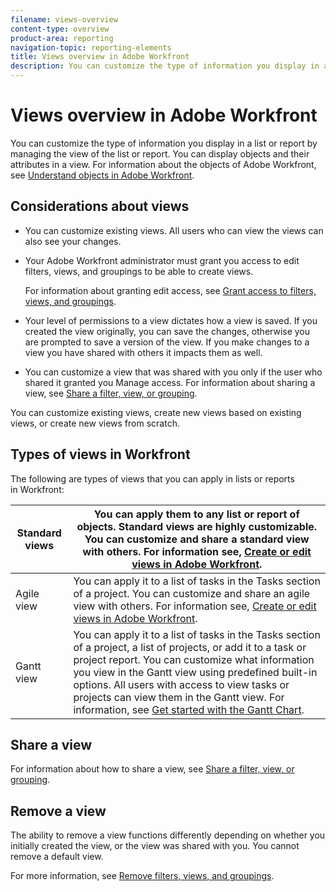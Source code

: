 ```yaml
---
filename: views-overview
content-type: overview
product-area: reporting
navigation-topic: reporting-elements
title: Views overview in Adobe Workfront
description: You can customize the type of information you display in a list or report by managing the view of the list or report. You can display objects and their attributes in a view. For information about the objects of Adobe Workfront, see Understand objects in Adobe Workfront.
---
```


# Views overview in Adobe Workfront

You can customize the type of information you display in a list or report by managing the view of the list or report. You can display objects and their attributes in a view. For information about the objects of Adobe Workfront, see [Understand objects in Adobe Workfront](../../../workfront-basics/navigate-workfront/workfront-navigation/understand-objects.md).

## Considerations about views

* You can customize existing views. All users who can view the views can also see your changes.
* Your Adobe Workfront administrator must grant you access to edit filters, views, and groupings to be able to create views.

  For information about granting edit access, see [Grant access to filters, views, and groupings](../../../administration-and-setup/add-users/configure-and-grant-access/grant-access-fvg.md).

* Your level of permissions to a view dictates how a view is saved. If you created the view originally, you can save the changes, otherwise you are prompted to save a version of the view. If you make changes to a view you have shared with others it impacts them as well.
* You can customize a view that was shared with you only if the user who shared it granted you Manage access. For information about sharing a view, see [Share a filter, view, or grouping](../../../reports-and-dashboards/reports/reporting-elements/share-filter-view-grouping.md).

You can customize existing views, create new views based on existing views, or create new views from scratch.

## Types of views in Workfront

The following are types of views that you can apply in lists or reports in&nbsp;Workfront: 

| Standard views |You can apply them to any list or report of objects.&nbsp;Standard views are highly customizable. You can customize and share a standard view with others. For information see, [Create or edit views in Adobe Workfront](../../../reports-and-dashboards/reports/reporting-elements/create-edit-views.md).  |
|---|---|
| Agile view |You can apply it to a list of tasks in the Tasks  section of a project. You can customize and share an agile view with others. For information see, [Create or edit views in Adobe Workfront](../../../reports-and-dashboards/reports/reporting-elements/create-edit-views.md).  |
| Gantt view |You can apply it to a list of tasks in the Tasks  section of a project, a list of projects, or add it to a task or project report. You can customize what information you view in the Gantt view using predefined built-in options.&nbsp;All users with access to view tasks or projects can view them in the Gantt view. For information, see [Get started with the Gantt Chart](../../../manage-work/gantt-chart/use-the-gantt-chart/get-started-with-gantt.md).  |

<!--
<div data-mc-conditions="QuicksilverOrClassic.Draft mode">
<h2>Create or customize a view</h2>
<p>(NOTE: drafted, because it has been moved to its own article: create-edit-views.htm) </p>
<p>The process for creating or customizing a view differs depending on whether you are creating or customizing a standard view or an agile view.</p>
<ul>
<li><a href="#create-or-customize-a-standard-view" class="MCXref xref">Create or customize a standard view</a> </li>
<li><a href="#create-or-customize-an-agile-view" class="MCXref xref">Create or customize an Agile view</a> </li>
</ul>
<p><strong>Create or customize a standard view</strong></p>
<p>You can create a new standard view, or you can customize an existing standard view that you previously created.</p>
<ol>
<li value="1">Click the<strong>View</strong> drop-down menu on any list where you want to create or customize a view.</li>
<li value="2">(Optional) To customize an existing view, select the standard View you want to customize.<br>Standard Views are available on any type of list in Workfront, such as a report, project list, or task list.</li>
<li value="3">Click the <strong>View</strong> drop-down menu, then click <strong>Customize View</strong> or<strong>New View</strong>.<br>The <strong>Customize View</strong> dialog box displays.<br></li>
<li value="4"> <p>In the <strong>Column Preview</strong> section, do any of the following:</p>
<ul>
<li>Modify the value of any column by clicking the column title and then selecting a new field.</li>
<li>Add a column by clicking <strong>Add Column</strong>, begin typing the name of the column that you want to add, then click it when it appears in the drop-down list.</li>
<li>Adjust the order that columns appear by dragging the column title to a new location.
<ul>
<li>(Optional) In the <strong>Column Settings</strong> area, click the <strong>Summarize this column by</strong> drop-down list, then select one of the available options for summarizing the information. When you choose this option, the information in your column is aggregated in the groupings of the report.<br>For date fields, you can summarize the values by the following options:
<ul>
<li>Maximum</li>
<li>Minimum</li>
</ul><p>For number and currency fields, you can summarize the values by the following options:</p>
<ul>
<li>Count</li>
<li>Sum</li>
<li>Average</li>
<li>Maximum</li>
<li>Minimum</li>
</ul> <note type="note">  
<p>The following exceptions apply for parent objects (for example, parent tasks) when you are aggregating values for the following fields in groupings:</p>
<ul>
<li>All the number and currency fields except Actual Hours (for example, Planned/ Actual Labor Cost, Planned/ Actual Expense Cost, Planned/ Actual Cost, Planned Hours) aggregate only the values for the children tasks, and standalone tasks. They do not aggregate the values for the parent tasks or parents of parents.</li>
<li>Actual Hours aggregate the values for the main parent and the standalone tasks; they do not aggregate the numbers for the parents of parent tasks or the children tasks.</li>
<li>Custom data fields for number and currency values aggregate all tasks: parents, children, parents of parents, and standalone tasks.</li>
</ul>
</note><p>For more information about using groupings in a report, see the article <a href="../../../reports-and-dashboards/reports/reporting-elements/groupings-overview.md" class="MCXref xref">Groupings overview in Adobe Workfront</a>.</p></li>
<li>(Optional) Click <strong>Advanced Options</strong> to specify the following information for the column:<p>
<table>
<col>
<col>
<thead>
<tr>
<th> </th>
<th> </th>
</tr>
</thead>
<tbody>
<tr>
<td role="rowheader"><strong>Custom Column Label</strong></td>
<td><p>Specify a custom label for the column. This label replaces the default label.</p></td>
</tr>
<tr>
<td role="rowheader"><strong>Field Format</strong></td>
<td>Select the format in which you want the values to be displayed for fields in the column.</td>
</tr>
<tr>
<td role="rowheader"><strong>Show this column when on a Dashboard</strong></td>
<td><p>Select this option to show this column on a dashboard, when the report is displayed side by side with another report. When this option is unselected, this column is not displayed when viewing the report on a dashboard where reports are displayed side by side.</p></td>
</tr>
<tr>
<td role="rowheader"><strong>Column Rules</strong></td>
<td><p>Click <strong>Add a Rule for this Column</strong> to define a rule for the column. After you add a rule, you can define field and text styles for how fields that match that rule are displayed. Click <strong>Add Rule</strong> after you have finished defining the rule.</p></td>
</tr>
</tbody>
</table></p><p>For more information about conditionally formatting views in reports, see the article <a href="../../../reports-and-dashboards/reports/text-mode/use-conditional-formatting-text-mode.md" class="MCXref xref">Use conditional formatting in Text Mode</a>.</p></li>
</ul></li>
</ul> </li>
<li value="5">(Conditional) If you clicked <strong>Advanced Options</strong>, click <strong>Done</strong>.</li>
<li value="6"> <p>Click <strong>Save View</strong> to create a new View or to replace the current View with your changes.<br>Or<br>Click <strong>Save as New View</strong> to save your changes as a new View.</p> <note type="tip">
The
<strong>Save as New View</strong> is the only option available when you customize a built-in Workfront view.
</note> <p>Your access dictates how the view is saved. If you created the view originally, you can save the changes; otherwise, you are prompted to save a version. Keep in mind that changes you make to the view impact users with whom the view has been shared.</p> </li>
</ol>
<p><strong>Create or customize an Agile view</strong></p>
<p>You can create a new Agile view or customize an existing Agile view that you previously created.</p> <note type="important">
Agile views are available only when viewing a project.
</note>
<p>For more information about Agile views, see the article <a href="../../../manage-work/projects/manage-projects/manage-projects-in-agile-view.md" class="MCXref xref">Manage a project in the Agile View</a>.</p>
<p>(NOTE: Alina: [! The information in the following steps is more or less duplicated in "Creating and Managing Agile Teams."]) </p>
<p>To create or customize an Agile view:</p>
<ol>
<li value="1">Go to the list of tasks on a project.</li>
<li value="2">Click the <strong>Agile</strong> icon .<br></li>
<li value="3">(Conditional) To customize an existing Agile view:
<ol>
<li value="1">Click the <strong>View</strong> drop-down menu, then select the Agile View you want to customize.<br>You cannot customize the default Agile view.</li>
<li value="2">Click the <strong>View</strong> drop-down menu again, then click <strong>Customize View</strong>.<br><img src="assets/view-agile-customize.png" alt=""></li>
</ol></li>  
<li value="4">(Conditional) To create a new Agile view, click <strong>New View</strong>.<br>The <strong>Customize Agile View</strong> dialog box displays.<br></li>
<li value="5">In the <strong>Customize Agile View</strong> dialog box, specify a name for the Agile view.<br>We recommend that you include the word "Agile" in your view name, so users know this is an Agile view.<br>This name is displayed in the <strong>View</strong> drop-down menu when selecting a view.</li>
<li value="6"> <p>Define the status columns to display on the story board in the agile view. These are the task statuses that are defined by the Workfront administrator, as described in <a href="../../../administration-and-setup/customize-workfront/creating-custom-status-and-priority-labels/create-or-edit-a-status.md" class="MCXref xref">Create or edit a status</a>.</p> <p>Only system statuses are available to use on the Agile story board. If a status is available only for an individual group you are a member of, the status is not available on the agile story board. Furthermore, tasks that are in a status that is available only to a custom group are not visible when viewing the project in an Agile view.</p> <p>Users can move stories among these status columns on the Agile story board.<br>When defining status columns, you can do the following:</p> <p>
<table>
<col>
<col>
<thead>
<tr>
<th> </th>
<th> </th>
</tr>
</thead>
<tbody>
<tr>
<td role="rowheader"><strong>Reorder status columns:</strong> </td>
<td> Drag a status column to the order where you want it to appear.<br><img src="assets/agile-project-reorderstatuses-350x141.png" alt="" style="width: 350;height: 141;"></td>
</tr>
<tr>
<td role="rowheader"><strong>Remove status columns:</strong> </td>
<td>Click the (x) icon on the column that you want to remove.<br>You cannot remove the "New" status unless a custom status has been added to the view and that custom status equates with "New."<br>For information about creating a custom status, see <a href="../../../administration-and-setup/customize-workfront/creating-custom-status-and-priority-labels/create-or-edit-a-status.md" class="MCXref xref">Create or edit a status</a>.</td>
</tr>
<tr>
<td role="rowheader"><strong>Add status columns:</strong> </td>
<td> <p>Click the <strong>Plus</strong> icon, then select the status you want to add.<br>All default system statuses are displayed, as well as any custom statuses that have been shared with you.<br>You can configure up to 10 statuses to display.</p> 
<p data-mc-conditions="QuicksilverOrClassic.Draft mode">(NOTE: Alina: research this and add: [! What if the status has been shared with me or a group I'm in (so I can see it here), but the status hasn't been shared with another user who also has access to a project where I later apply this view? Can that user still see this status on the project?])</p>
</td>
</tr>
</tbody>
</table> </p> <p> </p> <p> </p> </li>
<li value="7"> <p>In the <strong>Associate Card Color to</strong> area, select from the following options: </p> <p>
<table>
<col>
<col>
<thead>
<tr>
<th> </th>
<th> </th>
</tr>
</thead>
<tbody>
<tr>
<td role="rowheader"><strong>Story:</strong> </td>
<td>Any subtasks match the color of the parent task, so that the colors of all stories in any given swimlane are the same.<br>Colors are randomly assigned to tasks when they are created if the task does not have any subtasks or does not have a parent task.</td>
</tr>
<tr>
<td role="rowheader"><strong>Free Form:</strong> </td>
<td> All cards are displayed as blue by default until a user changes the color manually, as described in the article <a href="../../../agile/use-scrum-in-an-agile-team/scrum-board/categorize-stories-by-color.md" class="MCXref xref">Categorize stories by color on the Scrum board</a>. </td>
</tr>
<tr>
<td role="rowheader"><strong>Priority:</strong> </td>
<td> <p> Colors are associated with the story priority, as follows:</p>
<ul>
<li>High = Red</li>
<li>Medium = Yellow</li>
<li>Low = Green<br>If your Workfront administrator has configured custom priorities for your Workfront system, the highest priority is red, the second-highest is yellow, and the remaining are green.</li>
</ul> </td>
</tr>
<tr>
<td role="rowheader"><strong>Task Owner:</strong> </td>
<td> All stories with the same primary assignee are the same color.<br>The primary assignee is the user who was first assigned to the task. </td>
</tr>
</tbody>
</table> </p> </li>
<li value="8"> <p>In the <strong>Agile</strong> section, in the <strong>Additional Fields</strong> area, click <strong>Add Field</strong>, then select the field you want to add to story cards. (These are the same fields you can add when creating customizing a view or creating columns for a report.)<br>Repeat this process to add up to 3 additional fields to the story cards.<br>When you add fields to story cards, fields are view-only and display only when the field is populated.</p> <p>By default, the following types of data is displayed on the story card:</p>
<ul>
<li>Story name with a link directly to the task</li>
<li>The project name with a link directly to the project<br>This link is displayed only when using the agile view on an iteration; it is not displayed when using an Agile view on a project.</li>
<li>The task description</li>
<li>Current commitment</li>
<li>View and edit the percent complete either by adjusting the percent complete itself or by adjusting the number of points or hours that are complete</li>
<li>Assigned Users</li>
</ul> <p>You can display additional data (including custom data) on story cards. You might want to display additional fields on story cards for any number of reasons. For example, you might want to display the Customer ID if you are working on stories for multiple customers within the project, or you might want to display the Task Start Date.</p> </li>
<li value="9">Click <strong>Save</strong>.<br>Your access dictates how the View is saved. If you created the View originally, you can save the changes; otherwise, you are prompted to save a version. Keep in mind that changes you make to the View impact users with whom the View has been shared.</li>
</ol>
</div>
-->

## Share a view

For information about how to share a view, see [Share a filter, view, or grouping](../../../reports-and-dashboards/reports/reporting-elements/share-filter-view-grouping.md).

## Remove a view

The ability to remove a view functions differently depending on whether you initially created the view, or the view was shared with you. You cannot remove a default view.

For more information, see [Remove filters, views, and groupings](../../../reports-and-dashboards/reports/reporting-elements/remove-filters-views-groupings.md).

<!--
<div data-mc-conditions="QuicksilverOrClassic.Draft mode">
<p data-mc-conditions="QuicksilverOrClassic.Draft mode">(NOTE: drafted this content because it is repeating in the article linked above.)</p>
<ul>
<li><strong>If you created the view and you remove it</strong>, the view is removed from the Workfront system. The view is no longer available to any users who you previously shared it with.</li>
<li><strong>If the view was shared with you and you remove it</strong>, the view is removed only for you. The user who originally created it and any other users it has been shared with still have access to the view.</li>
</ul>
<p>To remove a view:</p>
<ol>
<li value="1">To remove a standard view, ensure that you are currently viewing a standard view.<br>Or<br>To remove an Agile view, ensure that you are currently viewing an agile view.</li>
<li value="2"> <p>Go to a list of objects, and in the <strong>View</strong> drop-down menu, click <strong>Remove View</strong>.<br>The <strong>My Views</strong> dialog box displays.<br><br>If you are deleting a standard view, all standard views that you have rights to remove are available to remove.</p> <p>If you are deleting an Agile view, all Agile views that you have rights to remove are available to remove.</p> <p>Standard views or Agile views that you do not have rights to remove display as dimmed.<br></p> </li>
<li value="3">Click the <strong>x</strong> icon next to any views you want to remove, then click <strong>Done</strong>.</li>
</ol>
</div>
-->

